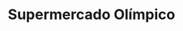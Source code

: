 ---
title: "Supermercado Olímpico"
url: /santiago-de-los-caballeros/supermercado-olimpico/
shop: Supermarkt
---